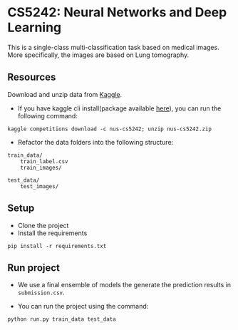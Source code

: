 # CS5242: Neural Networks and Deep Learning
This is a single-class multi-classification task based on medical images. More specifically, the images are based on Lung tomography.


## Resources

Download and unzip data from [Kaggle](https://www.kaggle.com/c/nus-cs5242/data).

- If you have kaggle cli install(package available [here](https://github.com/Kaggle/kaggle-api)), you can run the following command:
```
kaggle competitions download -c nus-cs5242; unzip nus-cs5242.zip
```

- Refactor the data folders into the following structure:

```
train_data/
    train_label.csv
    train_images/

test_data/
    test_images/
```


## Setup

- Clone the project
- Install the requirements
```
pip install -r requirements.txt
```

## Run project

- We use a final ensemble of models the generate the prediction results in `submission.csv`. 

- You can run the project using the command:

```
python run.py train_data test_data
```
